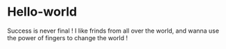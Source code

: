 # Hello-world
Success is never final !
I like frinds from all over the world, and wanna use the power of fingers to change the world !
